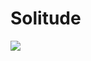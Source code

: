 # Solitude

![](https://img.shields.io/github/workflow/status/arata-nvm/Solitude/Go?style=for-the-badge)
